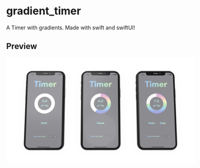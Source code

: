# gradient_timer

A Timer with gradients. Made with swift and swiftUI!

## Preview

![alt text](https://github.com/DKoenig82/swiftui_one/blob/main/gradient_timer-main/gradientTimer.png)
